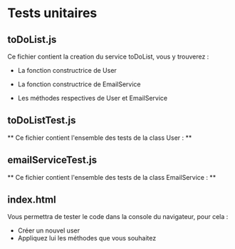 # Tests unitaires

## toDoList.js

Ce fichier contient la creation du service toDoList, vous y trouverez :
  - La fonction constructrice de User
  - La fonction constructrice de EmailService
  
  - Les méthodes respectives de User et EmailService

## toDoListTest.js
** 
Ce fichier contient l'ensemble des tests de la class User :
**

## emailServiceTest.js
** 
Ce fichier contient l'ensemble des tests de la class EmailService :
**

## index.html

Vous permettra de tester le code dans la console du navigateur, pour cela :
  - Créer un nouvel user
  - Appliquez lui les méthodes que vous souhaitez 

